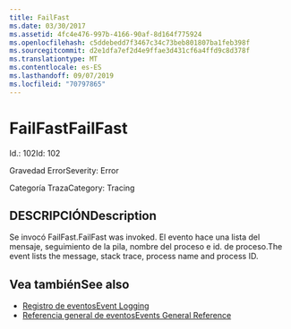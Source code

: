 ```yaml
---
title: FailFast
ms.date: 03/30/2017
ms.assetid: 4fc4e476-997b-4166-90af-8d164f775924
ms.openlocfilehash: c5ddebedd7f3467c34c73beb801807ba1feb398f
ms.sourcegitcommit: d2e1dfa7ef2d4e9ffae3d431cf6a4ffd9c8d378f
ms.translationtype: MT
ms.contentlocale: es-ES
ms.lasthandoff: 09/07/2019
ms.locfileid: "70797865"
---
```

# <a name="failfast"></a><span data-ttu-id="84d13-102">FailFast</span><span class="sxs-lookup"><span data-stu-id="84d13-102">FailFast</span></span>
<span data-ttu-id="84d13-103">Id.: 102</span><span class="sxs-lookup"><span data-stu-id="84d13-103">Id: 102</span></span>  
  
 <span data-ttu-id="84d13-104">Gravedad Error</span><span class="sxs-lookup"><span data-stu-id="84d13-104">Severity: Error</span></span>  
  
 <span data-ttu-id="84d13-105">Categoría Traza</span><span class="sxs-lookup"><span data-stu-id="84d13-105">Category: Tracing</span></span>  
  
## <a name="description"></a><span data-ttu-id="84d13-106">DESCRIPCIÓN</span><span class="sxs-lookup"><span data-stu-id="84d13-106">Description</span></span>  
 <span data-ttu-id="84d13-107">Se invocó FailFast.</span><span class="sxs-lookup"><span data-stu-id="84d13-107">FailFast was invoked.</span></span> <span data-ttu-id="84d13-108">El evento hace una lista del mensaje, seguimiento de la pila, nombre del proceso e id. de proceso.</span><span class="sxs-lookup"><span data-stu-id="84d13-108">The event lists the message, stack trace, process name and process ID.</span></span>  
  
## <a name="see-also"></a><span data-ttu-id="84d13-109">Vea también</span><span class="sxs-lookup"><span data-stu-id="84d13-109">See also</span></span>

- [<span data-ttu-id="84d13-110">Registro de eventos</span><span class="sxs-lookup"><span data-stu-id="84d13-110">Event Logging</span></span>](index.md)
- [<span data-ttu-id="84d13-111">Referencia general de eventos</span><span class="sxs-lookup"><span data-stu-id="84d13-111">Events General Reference</span></span>](events-general-reference.md)
